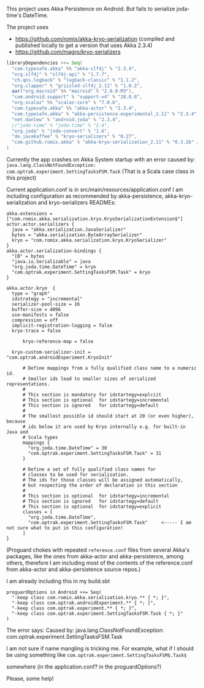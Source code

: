 This project uses Akka Persistence on Android. But fails to serialize joda-time's DateTime.

The project uses
* https://github.com/romix/akka-kryo-serialization (compiled and published locally to get a version that uses Akka 2.3.4)
* https://github.com/magro/kryo-serializers

```scala
libraryDependencies ++= Seq(
  "com.typesafe.akka" %% "akka-slf4j" % "2.3.4",
  "org.slf4j" % "slf4j-api" % "1.7.7",
  "ch.qos.logback" % "logback-classic" % "1.1.2",
  "org.clapper" % "grizzled-slf4j_2.11" % "1.0.2",
  aar("org.macroid" %% "macroid" % "2.0.0-M3"),
  "com.android.support" % "support-v4" % "20.0.0",
  "org.scalaz" %% "scalaz-core" % "7.0.6",
  "com.typesafe.akka" %% "akka-actor" % "2.3.4",
  "com.typesafe.akka" % "akka-persistence-experimental_2.11" % "2.3.4",
  "net.danlew" % "android.joda" % "2.3.4",
  //"joda-time" % "joda-time" % "2.4",
  "org.joda" % "joda-convert" % "1.6",
  "de.javakaffee" % "kryo-serializers" % "0.27",
  "com.github.romix.akka" % "akka-kryo-serialization_2.11" % "0.3.2b" // compiled locally to use Akka 2.3.4 and scala 2.11.2
)
```

Currently the app crashes on Akka System startup with an error caused by:
`java.lang.ClassNotFoundException: com.optrak.experiment.SettingTasksFSM.Task`
(That is a Scala case class in this project)

Current application.conf is in
src/main/resources/application.conf
I am including configuration as recommended by akka-persistence, akka-kryo-serialization and kryo-serializers
READMEs:

```
akka.extensions = ["com.romix.akka.serialization.kryo.KryoSerializationExtension$"]
actor.actor.serializers {
  java = "akka.serialization.JavaSerializer"
  bytes = "akka.serialization.ByteArraySerializer"
  kryo = "com.romix.akka.serialization.kryo.KryoSerializer"
}
akka.actor.serialization-bindings {
  "[B" = bytes
  "java.io.Serializable" = java
  "org.joda.time.DateTime" = kryo
  "com.optrak.experiment.SettingTasksFSM.Task" = kryo
}

akka.actor.kryo  {
  type = "graph"
  idstrategy = "incremental"
  serializer-pool-size = 16
  buffer-size = 4096
  use-manifests = false
  compression = off
  implicit-registration-logging = false
  kryo-trace = false

      kryo-reference-map = false

  kryo-custom-serializer-init = "com.optrak.androidExperiment.KryoInit"

      # Define mappings from a fully qualified class name to a numeric id.
      # Smaller ids lead to smaller sizes of serialized representations.
      #
      # This section is mandatory for idstartegy=explciit
      # This section is optional  for idstartegy=incremental
      # This section is ignored   for idstartegy=default
      #
      # The smallest possible id should start at 20 (or even higher), because
      # ids below it are used by Kryo internally e.g. for built-in Java and
      # Scala types
      mappings {
        "org.joda.time.DateTime" = 30
        "com.optrak.experiment.SettingTasksFSM.Task" = 31
      }

      # Define a set of fully qualified class names for
      # classes to be used for serialization.
      # The ids for those classes will be assigned automatically,
      # but respecting the order of declaration in this section
      #
      # This section is optional  for idstartegy=incremental
      # This section is ignored   for idstartegy=default
      # This section is optional  for idstartegy=explicit
      classes = [ 
        "org.joda.time.DateTime",
        "com.optrak.experiment.SettingTasksFSM.Task"     <----- I am not sure what to put in this configuration!
      ]
}
```

(Proguard chokes with repeated `reference.conf` files from several Akka's packages, like the ones from
akka-actor and akka-persistence, among others, therefore I am including most of the contents of the
reference.conf from akka-actor and akka-persistence source repos.)

I am already including this in my build.sbt
```
proguardOptions in Android ++= Seq(
  "-keep class com.romix.akka.serialization.kryo.** { *; }",
  "-keep class com.optrak.androidExperiment.** { *; }",
  "-keep class com.optrak.experiment.** { *; }",
  "-keep class com.optrak.experiment.SettingTasksFSM.Task { *; }"
)
```

The error says:
Caused by: java.lang.ClassNotFoundException: com.optrak.experiment.SettingTasksFSM.Task

I am not sure if name mangling is tricking me. For example, 
what if I should be using something like
`com.optrak.experiment.SettingTasksFSM$.Task$`

somewhere (in the application.conf? in the proguardOptions?)

Please, some help!

